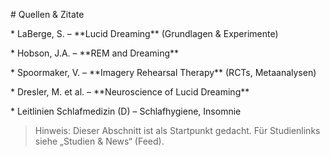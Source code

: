 \# Quellen \& Zitate



\* LaBerge, S. – \*\*Lucid Dreaming\*\* (Grundlagen \& Experimente)  

\* Hobson, J.A. – \*\*REM and Dreaming\*\*  

\* Spoormaker, V. – \*\*Imagery Rehearsal Therapy\*\* (RCTs, Metaanalysen)  

\* Dresler, M. et al. – \*\*Neuroscience of Lucid Dreaming\*\*  

\* Leitlinien Schlafmedizin (D) – Schlafhygiene, Insomnie



> Hinweis: Dieser Abschnitt ist als Startpunkt gedacht. Für Studienlinks siehe „Studien \& News“ (Feed).



